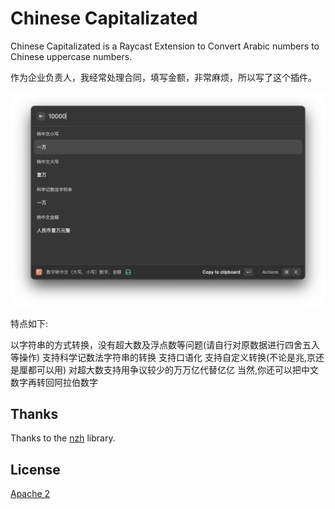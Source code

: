 # Chinese Capitalizated

Chinese Capitalizated is a Raycast Extension to Convert Arabic numbers to Chinese uppercase numbers.

作为企业负责人，我经常处理合同，填写金额，非常麻烦，所以写了这个插件。

![screenshot](./assets/screenshot.png)

特点如下:

以字符串的方式转换，没有超大数及浮点数等问题(请自行对原数据进行四舍五入等操作)
支持科学记数法字符串的转换
支持口语化
支持自定义转换(不论是兆,京还是厘都可以用)
对超大数支持用争议较少的万万亿代替亿亿
当然,你还可以把中文数字再转回阿拉伯数字

## Thanks

Thanks to the [nzh](https://github.com/cnwhy/nzh) library.

## License

[Apache 2](https://github.com/Jax0rz/chinese-capitalizated/blob/main/LICENSE)
